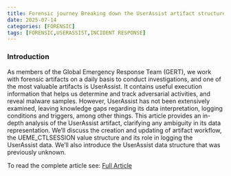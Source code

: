 ```yaml
---
title: Forensic journey Breaking down the UserAssist artifact structure
date: 2025-07-14
categories: [FORENSIC]
tags: [FORENSIC,USERASSIST,INCIDENT RESPONSE]
---
```


### Introduction

As members of the Global Emergency Response Team (GERT), we work with forensic artifacts on a daily basis to conduct investigations, and one of the most valuable artifacts is UserAssist. It contains useful execution information that helps us determine and track adversarial activities, and reveal malware samples. However, UserAssist has not been extensively examined, leaving knowledge gaps regarding its data interpretation, logging conditions and triggers, among other things. This article provides an in-depth analysis of the UserAssist artifact, clarifying any ambiguity in its data representation. We’ll discuss the creation and updating of artifact workflow, the UEME_CTLSESSION value structure and its role in logging the UserAssist data. We’ll also introduce the UserAssist data structure that was previously unknown.

To read the complete article see: [Full Article](https://securelist.com/userassist-artifact-forensic-value-for-incident-response/116911/)  
